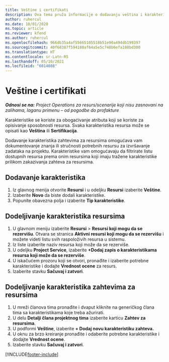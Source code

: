 ```yaml
---
title: Veštine i certifikati
description: Ova tema pruža informacije o dodavanju veština i karakteristika certifikovanja resursima.
author: ruhercul
ms.date: 10/01/2020
ms.topic: article
ms.reviewer: kfend
ms.author: ruhercul
ms.openlocfilehash: 966db35a4af55665105518b51e90a494db199397
ms.sourcegitcommit: 40f68387f594180af64a5e5c748b6efa188bd300
ms.translationtype: HT
ms.contentlocale: sr-Latn-RS
ms.lasthandoff: 05/10/2021
ms.locfileid: "6014088"
---
```

# <a name="skills-and-certifications"></a>Veštine i certifikati
_**Odnosi se na:** Project Operations za resurs/scenarije koji nisu zasnovani na zalihama, laganu primenu – od pogodbe do profakture_

Karakteristike se koriste za obogaćivanje atributa koji se koriste za opisivanje sposobnosti resursa. Svaka karakteristika resursa može se opisati kao **Veština** ili **Sertifikacija**.

Dodavanje karakteristika zahtevima za resursima omogućava vam dokumentovanje znanja ili stručnosti potrebnih resursu za izvršavanje zadataka na projektu. Karakteristike vam omogućavaju da filtrirate listu dostupnih resursa prema onim resursima koji imaju tražene karakteristike prilikom zakazivanja zahteva za resursima.

## <a name="add-characteristics"></a>Dodavanje karakteristika

1. Iz glavnog menija otvorite **Resursi** i u odeljku **Resursi** izaberite **Veštine**.
2. Izaberite **Novo** da biste dodali karakteristike.
3. Popunite obavezna polja i izaberite **Tip karakteristike**.

## <a name="assign-characteristics-to-resources"></a>Dodeljivanje karakteristika resursima

1. U glavnom meniju izaberite **Resursi** > **Resursi koji mogu da se rezervišu**. Otvara se stranica **Aktivni resursi koji mogu da se rezervišu** i možete videti listu svih raspoloživih resursa u sistemu.
2. Iz liste izaberite naziv resursa koji može da se rezerviše.
3. U odeljku **Project Service**, izaberite **+Dodaj zapis o karakteristikama resursa koji može da se rezerviše**.
4. U iskačućem prozoru koji se otvori, pronađite i izaberite potrebne karakteristike i dodajte **Vrednost ocene** za resurs.
5. Izaberite stavku **Sačuvaj i zatvori**.

## <a name="assign-characteristics-to-resource-requirements"></a>Dodeljivanje karakteristika zahtevima za resursima

1. U mreži članova tima pronađite i dvaput kliknite na generičkog člana tima sa karakteristikama koje treba ažurirati.
2. U delu **Detalji člana projektnog tima** izaberite karticu **Zahtev za resursima**.
3. U podformi **Veštine**, izaberite **+ Dodaj novu karakteristiku zahteva.**
4. U oknu za brzo kreiranje pronađite i odaberite potrebne karakteristike i dodajte **Vrednost ocene**.
5. Izaberite stavku **Sačuvaj i zatvori**.

[!INCLUDE[footer-include](../includes/footer-banner.md)]